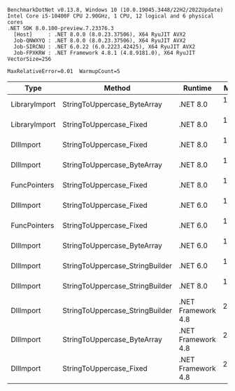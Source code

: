 ```

BenchmarkDotNet v0.13.8, Windows 10 (10.0.19045.3448/22H2/2022Update)
Intel Core i5-10400F CPU 2.90GHz, 1 CPU, 12 logical and 6 physical cores
.NET SDK 8.0.100-preview.7.23376.3
  [Host]     : .NET 8.0.0 (8.0.23.37506), X64 RyuJIT AVX2
  Job-QNWXYQ : .NET 8.0.0 (8.0.23.37506), X64 RyuJIT AVX2
  Job-SIRCNU : .NET 6.0.22 (6.0.2223.42425), X64 RyuJIT AVX2
  Job-FPXKRW : .NET Framework 4.8.1 (4.8.9181.0), X64 RyuJIT VectorSize=256

MaxRelativeError=0.01  WarmupCount=5  

```
| Type          | Method                          | Runtime            | Mean     | Error   | StdDev  | Median   | Min      | Max      | Gen0   | Allocated |
|-------------- |-------------------------------- |------------------- |---------:|--------:|--------:|---------:|---------:|---------:|-------:|----------:|
| LibraryImport | StringToUppercase_ByteArray     | .NET 8.0           | 123.7 ns | 0.19 ns | 0.18 ns | 123.7 ns | 123.5 ns | 124.2 ns | 0.0153 |      96 B |
| LibraryImport | StringToUppercase_Fixed         | .NET 8.0           | 124.3 ns | 0.16 ns | 0.13 ns | 124.3 ns | 124.2 ns | 124.6 ns | 0.0153 |      96 B |
| DllImport     | StringToUppercase_Fixed         | .NET 8.0           | 124.6 ns | 0.09 ns | 0.07 ns | 124.6 ns | 124.5 ns | 124.7 ns | 0.0153 |      96 B |
| DllImport     | StringToUppercase_ByteArray     | .NET 8.0           | 126.7 ns | 0.20 ns | 0.17 ns | 126.7 ns | 126.6 ns | 127.1 ns | 0.0153 |      96 B |
| FuncPointers  | StringToUppercase_Fixed         | .NET 8.0           | 127.4 ns | 0.17 ns | 0.16 ns | 127.4 ns | 127.2 ns | 127.8 ns | 0.0153 |      96 B |
| DllImport     | StringToUppercase_Fixed         | .NET 6.0           | 139.8 ns | 0.25 ns | 0.20 ns | 139.8 ns | 139.3 ns | 139.9 ns | 0.0153 |      96 B |
| FuncPointers  | StringToUppercase_Fixed         | .NET 6.0           | 140.2 ns | 0.21 ns | 0.19 ns | 140.2 ns | 139.8 ns | 140.6 ns | 0.0153 |      96 B |
| DllImport     | StringToUppercase_ByteArray     | .NET 6.0           | 146.5 ns | 0.26 ns | 0.24 ns | 146.5 ns | 146.1 ns | 147.0 ns | 0.0153 |      96 B |
| DllImport     | StringToUppercase_StringBuilder | .NET 6.0           | 177.9 ns | 0.08 ns | 0.06 ns | 177.9 ns | 177.8 ns | 178.1 ns | 0.0381 |     240 B |
| DllImport     | StringToUppercase_StringBuilder | .NET 8.0           | 181.0 ns | 0.37 ns | 0.35 ns | 180.9 ns | 180.5 ns | 181.8 ns | 0.0381 |     240 B |
| DllImport     | StringToUppercase_StringBuilder | .NET Framework 4.8 | 272.8 ns | 1.31 ns | 1.22 ns | 272.8 ns | 270.9 ns | 274.9 ns | 0.0496 |     313 B |
| DllImport     | StringToUppercase_ByteArray     | .NET Framework 4.8 | 279.3 ns | 0.45 ns | 0.40 ns | 279.1 ns | 278.9 ns | 280.2 ns | 0.0162 |     104 B |
| DllImport     | StringToUppercase_Fixed         | .NET Framework 4.8 | 283.7 ns | 0.05 ns | 0.05 ns | 283.7 ns | 283.7 ns | 283.8 ns | 0.0162 |     104 B |
